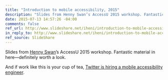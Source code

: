 ```yaml
---
title: "Introduction to mobile accessibility, 2015"
description: "Slides from Henny Swan’s AccessU 2015 workshop. Fantastic material in here—definitely worth a look."
date: 2015-07-13 14:57:26 -04:00
comments: false
ref_url: http://www.slideshare.net/iheni/introduction-to-mobile-accessibility-2015
in_reply_to: http://www.slideshare.net/iheni/introduction-to-mobile-accessibility-2015
ref_source: SlideShare
---
```


Slides from [Henny Swan](http://www.iheni.com/)’s AccessU 2015 workshop. Fantastic material in here—definitely worth a look.

And if work like this is your cup of tea, [Twitter is hiring a mobile accessibility engineer](https://www.linkedin.com/jobs2/view/62303230?trk=jserp_job_details_text).